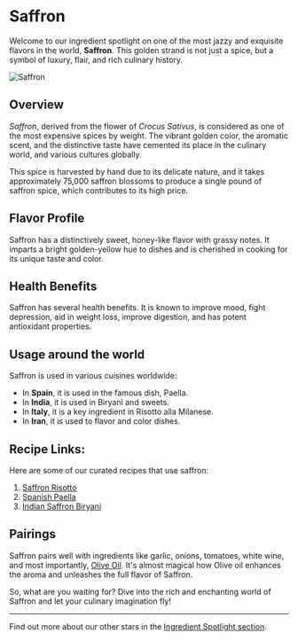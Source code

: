 # Saffron

Welcome to our ingredient spotlight on one of the most jazzy and exquisite flavors in the world, **Saffron**. This golden strand is not just a spice, but a symbol of luxury, flair, and rich culinary history.

![Saffron](https://source.unsplash.com/random/?saffron)

## Overview

_Saffron_, derived from the flower of _Crocus Sativus_, is considered as one of the most expensive spices by weight. The vibrant golden color, the aromatic scent, and the distinctive taste have cemented its place in the culinary world, and various cultures globally.

This spice is harvested by hand due to its delicate nature, and it takes approximately 75,000 saffron blossoms to produce a single pound of saffron spice, which contributes to its high price.

## Flavor Profile

Saffron has a distinctively sweet, honey-like flavor with grassy notes. It imparts a bright golden-yellow hue to dishes and is cherished in cooking for its unique taste and color.

## Health Benefits

Saffron has several health benefits. It is known to improve mood, fight depression, aid in weight loss, improve digestion, and has potent antioxidant properties.

## Usage around the world

Saffron is used in various cuisines worldwide:

* In __Spain__, it is used in the famous dish, Paella.
* In __India__, it is used in Biryani and sweets.
* In __Italy__, it is a key ingredient in Risotto alla Milanese.
* In __Iran__, it is used to flavor and color dishes.

## Recipe Links:

Here are some of our curated recipes that use saffron:

1. [Saffron Risotto](/recipes/saffron-risotto)
2. [Spanish Paella](/recipes/paella)
3. [Indian Saffron Biryani](/recipes/biryani)

## Pairings

Saffron pairs well with ingredients like garlic, onions, tomatoes, white wine, and most importantly, [Olive Oil](/ingredients/olive-oil). It's almost magical how Olive oil enhances the aroma and unleashes the full flavor of Saffron.

So, what are you waiting for? Dive into the rich and enchanting world of Saffron and let your culinary imagination fly!

---
Find out more about our other stars in the [Ingredient Spotlight section](/ingredients).
